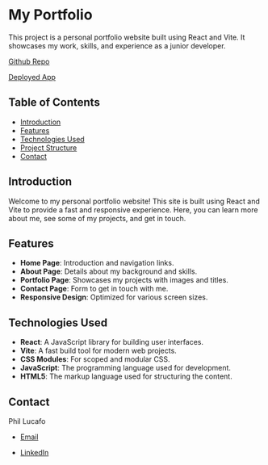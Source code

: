 # My Portfolio

This project is a personal portfolio website built using React and Vite. It showcases my work, skills, and experience as a junior developer.

[Github Repo](https://github.com/your-username/phil-lucafo-react-portfolio)

[Deployed App](https://dashing-choux-2cba32.netlify.app/)


## Table of Contents

- [Introduction](#introduction)
- [Features](#features)
- [Technologies Used](#technologies-used)
- [Project Structure](#project-structure)
- [Contact](#contact)

## Introduction

Welcome to my personal portfolio website! This site is built using React and Vite to provide a fast and responsive experience. Here, you can learn more about me, see some of my projects, and get in touch.

## Features

- **Home Page**: Introduction and navigation links.
- **About Page**: Details about my background and skills.
- **Portfolio Page**: Showcases my projects with images and titles.
- **Contact Page**: Form to get in touch with me.
- **Responsive Design**: Optimized for various screen sizes.

## Technologies Used

- **React**: A JavaScript library for building user interfaces.
- **Vite**: A fast build tool for modern web projects.
- **CSS Modules**: For scoped and modular CSS.
- **JavaScript**: The programming language used for development.
- **HTML5**: The markup language used for structuring the content.

## Contact

Phil Lucafo

- [Email](mailto:plucaf87@gmail.com)

- [LinkedIn](https://www.linkedin.com/in/philliplucafo/)


